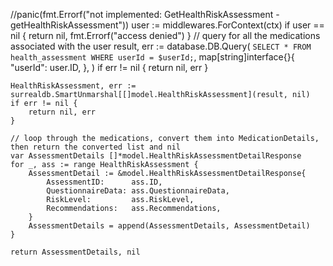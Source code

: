 //panic(fmt.Errorf("not implemented: GetHealthRiskAssessment - getHealthRiskAssessment"))
	user := middlewares.ForContext(ctx)
	if user == nil {
		return nil, fmt.Errorf("access denied")
	}
	// query for all the medications associated with the user
	result, err := database.DB.Query(
		`SELECT * FROM health_assessment WHERE userId = $userId;`,
		map[string]interface{}{
			"userId": user.ID,
		},
	)
	if err != nil {
		return nil, err
	}

	HealthRiskAssessment, err := surrealdb.SmartUnmarshal[[]model.HealthRiskAssessment](result, nil)
	if err != nil {
		return nil, err
	}

	// loop through the medications, convert them into MedicationDetails, then return the converted list and nil
	var AssessmentDetails []*model.HealthRiskAssessmentDetailResponse
	for _, ass := range HealthRiskAssessment {
		AssessmentDetail := &model.HealthRiskAssessmentDetailResponse{
			AssessmentID:      ass.ID,
			QuestionnaireData: ass.QuestionnaireData,
			RiskLevel:         ass.RiskLevel,
			Recommendations:   ass.Recommendations,
		}
		AssessmentDetails = append(AssessmentDetails, AssessmentDetail)
	}

	return AssessmentDetails, nil